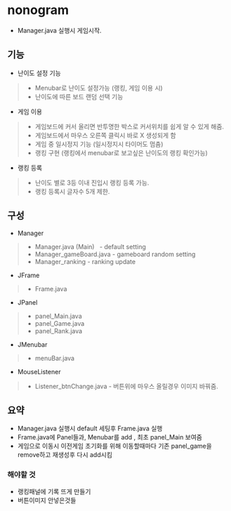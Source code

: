 # nonogram
 + Manager.java 실행시 게임시작.
 
## 기능
* 난이도 설정 기능
 > * Menubar로 난이도 설정가능 (랭킹, 게임 이용 시)
 > * 난이도에 따른 보드 랜덤 선택 기능
* 게임 이용
 > * 게임보드에 커서 올리면 반투명한 박스로 커서위치를 쉽게 알 수 있게 해줌.
 > * 게임보드에서 마우스 오른쪽 클릭시 바로 X 생성되게 함
 > * 게임 중 일시정지 기능 (일시정지시 타이머도 멈춤)
 > * 랭킹 구현 (랭킹에서 menubar로 보고싶은 난이도의 랭킹 확인가능)
* 랭킹 등록
 > * 난이도 별로 3등 이내 진입시 랭킹 등록 가능.
 > * 랭킹 등록시 글자수 5개 제한.
## 구성
* Manager
 > * Manager.java  (Main)    - default setting
 > * Manager_gameBoard.java  - gameboard random setting
 > * Manager_ranking         - ranking update
* JFrame 
 > * Frame.java
* JPanel  
 > * panel_Main.java
 > * panel_Game.java
 > * panel_Rank.java
* JMenubar 
 > * menuBar.java
* MouseListener
 > * Listener_btnChange.java  - 버튼위에 마우스 올릴경우 이미지 바꿔줌.
## 요약   
* Manager.java 실행시 default 세팅후 Frame.java 실행
* Frame.java에 Panel들과, Menubar를 add , 최초 panel_Main 보여줌
* 게임으로 이동시 이전게임 초기화를 위해 이동할때마다 기존 panel_game을 remove하고 재생성후 다시 add시킴

### 해야할 것
* 랭킹패널에 기록 뜨게 만들기
* 버튼이미지 안넣은것들 
